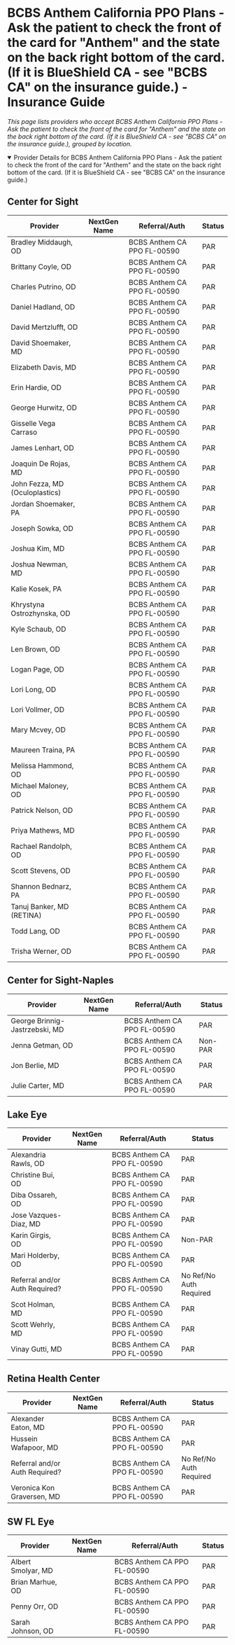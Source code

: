 # BCBS Anthem California PPO Plans - Ask the patient to check the front of the card for "Anthem" and the state on the back right bottom of the card. (If it is BlueShield CA - see "BCBS CA" on the insurance guide.) - Insurance Guide

*This page lists providers who accept BCBS Anthem California PPO Plans - Ask the patient to check the front of the card for "Anthem" and the state on the back right bottom of the card. (If it is BlueShield CA - see "BCBS CA" on the insurance guide.), grouped by location.*

<details open><summary>Provider Details for BCBS Anthem California PPO Plans - Ask the patient to check the front of the card for "Anthem" and the state on the back right bottom of the card. (If it is BlueShield CA - see "BCBS CA" on the insurance guide.)</summary>

## Center for Sight

| Provider | NextGen Name | Referral/Auth | Status |
|----------|-------------|--------------|--------|
| Bradley Middaugh, OD |  | BCBS Anthem CA PPO FL-00590 | PAR |
| Brittany Coyle, OD |  | BCBS Anthem CA PPO FL-00590 | PAR |
| Charles Putrino, OD |  | BCBS Anthem CA PPO FL-00590 | PAR |
| Daniel Hadland, OD |  | BCBS Anthem CA PPO FL-00590 | PAR |
| David Mertzlufft, OD |  | BCBS Anthem CA PPO FL-00590 | PAR |
| David Shoemaker, MD |  | BCBS Anthem CA PPO FL-00590 | PAR |
| Elizabeth Davis, MD |  | BCBS Anthem CA PPO FL-00590 | PAR |
| Erin Hardie, OD |  | BCBS Anthem CA PPO FL-00590 | PAR |
| George Hurwitz, OD |  | BCBS Anthem CA PPO FL-00590 | PAR |
| Gisselle Vega Carraso |  | BCBS Anthem CA PPO FL-00590 | PAR |
| James Lenhart, OD |  | BCBS Anthem CA PPO FL-00590 | PAR |
| Joaquin De Rojas, MD |  | BCBS Anthem CA PPO FL-00590 | PAR |
| John Fezza, MD (Oculoplastics) |  | BCBS Anthem CA PPO FL-00590 | PAR |
| Jordan Shoemaker, PA |  | BCBS Anthem CA PPO FL-00590 | PAR |
| Joseph Sowka, OD |  | BCBS Anthem CA PPO FL-00590 | PAR |
| Joshua Kim, MD |  | BCBS Anthem CA PPO FL-00590 | PAR |
| Joshua Newman, MD |  | BCBS Anthem CA PPO FL-00590 | PAR |
| Kalie Kosek, PA |  | BCBS Anthem CA PPO FL-00590 | PAR |
| Khrystyna Ostrozhynska, OD |  | BCBS Anthem CA PPO FL-00590 | PAR |
| Kyle Schaub, OD |  | BCBS Anthem CA PPO FL-00590 | PAR |
| Len Brown, OD |  | BCBS Anthem CA PPO FL-00590 | PAR |
| Logan Page, OD |  | BCBS Anthem CA PPO FL-00590 | PAR |
| Lori Long, OD |  | BCBS Anthem CA PPO FL-00590 | PAR |
| Lori Vollmer, OD |  | BCBS Anthem CA PPO FL-00590 | PAR |
| Mary Mcvey, OD |  | BCBS Anthem CA PPO FL-00590 | PAR |
| Maureen Traina, PA |  | BCBS Anthem CA PPO FL-00590 | PAR |
| Melissa Hammond, OD |  | BCBS Anthem CA PPO FL-00590 | PAR |
| Michael Maloney, OD |  | BCBS Anthem CA PPO FL-00590 | PAR |
| Patrick Nelson, OD |  | BCBS Anthem CA PPO FL-00590 | PAR |
| Priya Mathews, MD |  | BCBS Anthem CA PPO FL-00590 | PAR |
| Rachael Randolph, OD |  | BCBS Anthem CA PPO FL-00590 | PAR |
| Scott Stevens, OD |  | BCBS Anthem CA PPO FL-00590 | PAR |
| Shannon Bednarz, PA |  | BCBS Anthem CA PPO FL-00590 | PAR |
| Tanuj Banker, MD (RETINA) |  | BCBS Anthem CA PPO FL-00590 | PAR |
| Todd Lang, OD |  | BCBS Anthem CA PPO FL-00590 | PAR |
| Trisha Werner, OD |  | BCBS Anthem CA PPO FL-00590 | PAR |

## Center for Sight-Naples

| Provider | NextGen Name | Referral/Auth | Status |
|----------|-------------|--------------|--------|
| George Brinnig-Jastrzebski, MD |  | BCBS Anthem CA PPO FL-00590 | PAR |
| Jenna Getman, OD |  | BCBS Anthem CA PPO FL-00590 | Non-PAR |
| Jon Berlie, MD |  | BCBS Anthem CA PPO FL-00590 | PAR |
| Julie Carter, MD |  | BCBS Anthem CA PPO FL-00590 | PAR |

## Lake Eye 

| Provider | NextGen Name | Referral/Auth | Status |
|----------|-------------|--------------|--------|
| Alexandria Rawls, OD |  | BCBS Anthem CA PPO FL-00590 | PAR |
| Christine Bui, OD |  | BCBS Anthem CA PPO FL-00590 | PAR |
| Diba Ossareh, OD |  | BCBS Anthem CA PPO FL-00590 | PAR |
| Jose Vazques-Diaz, MD |  | BCBS Anthem CA PPO FL-00590 | PAR |
| Karin Girgis, OD |  | BCBS Anthem CA PPO FL-00590 | Non-PAR |
| Mari Holderby, OD |  | BCBS Anthem CA PPO FL-00590 | PAR |
| Referral and/or Auth Required? |  | BCBS Anthem CA PPO FL-00590 | No Ref/No Auth Required |
| Scot Holman, MD |  | BCBS Anthem CA PPO FL-00590 | PAR |
| Scott Wehrly, MD |  | BCBS Anthem CA PPO FL-00590 | PAR |
| Vinay Gutti, MD |  | BCBS Anthem CA PPO FL-00590 | PAR |

## Retina Health Center

| Provider | NextGen Name | Referral/Auth | Status |
|----------|-------------|--------------|--------|
| Alexander Eaton, MD |  | BCBS Anthem CA PPO FL-00590 | PAR |
| Hussein Wafapoor, MD |  | BCBS Anthem CA PPO FL-00590 | PAR |
| Referral and/or Auth Required? |  | BCBS Anthem CA PPO FL-00590 | No Ref/No Auth Required |
| Veronica Kon Graversen, MD |  | BCBS Anthem CA PPO FL-00590 | PAR |

## SW FL Eye

| Provider | NextGen Name | Referral/Auth | Status |
|----------|-------------|--------------|--------|
| Albert Smolyar, MD |  | BCBS Anthem CA PPO FL-00590 | PAR |
| Brian Marhue, OD |  | BCBS Anthem CA PPO FL-00590 | PAR |
| Penny Orr, OD |  | BCBS Anthem CA PPO FL-00590 | PAR |
| Sarah Johnson, OD |  | BCBS Anthem CA PPO FL-00590 | PAR |

</details>

